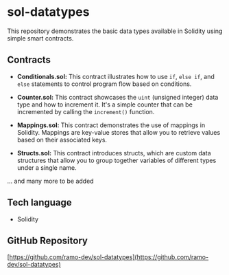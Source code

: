 
# sol-datatypes

This repository demonstrates the basic data types available in Solidity using simple smart contracts.

## Contracts

- **Conditionals.sol:** This contract illustrates how to use `if`, `else if`, and `else` statements to control program flow based on conditions.

- **Counter.sol:** This contract showcases the `uint` (unsigned integer) data type and how to increment it. It's a simple counter that can be incremented by calling the `increment()` function.

- **Mappings.sol:** This contract demonstrates the use of mappings in Solidity. Mappings are key-value stores that allow you to retrieve values based on their associated keys.

- **Structs.sol:** This contract introduces structs, which are custom data structures that allow you to group together variables of different types under a single name.

... and many more to be added

## Tech language

- Solidity

## GitHub Repository

[https://github.com/ramo-dev/sol-datatypes](https://github.com/ramo-dev/sol-datatypes)
